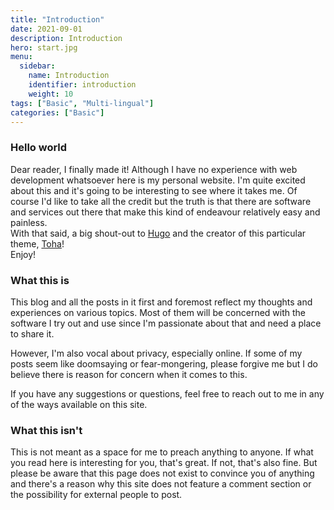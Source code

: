 ```yaml
---
title: "Introduction"
date: 2021-09-01
description: Introduction
hero: start.jpg
menu:
  sidebar:
    name: Introduction
    identifier: introduction
    weight: 10
tags: ["Basic", "Multi-lingual"]
categories: ["Basic"]
---
```


### Hello world

Dear reader,
I finally made it! Although I have no experience with web development whatsoever here is
my personal website. I'm quite excited about this and it's going to be interesting to see
where it takes me. Of course I'd like to take all the credit but the truth is that there 
are software and services out there that make this kind of endeavour relatively easy and
painless.   
With that said, a big shout-out to [Hugo](https://gohugo.io) and the creator
of this particular theme, [Toha](https://github.com/hugo-toha/toha)!  
Enjoy!

### What this is

This blog and all the posts in it first and foremost reflect my thoughts and experiences on various topics. Most of them will be concerned with the software I try out and use since I'm passionate about that and need a place to share it. 

However, I'm also vocal about privacy, especially online. If some of my posts seem like doomsaying or fear-mongering, please forgive me but I do believe there is reason for concern when it comes to this.

If you have any suggestions or questions, feel free to reach out to me in any of the ways available on this site.

### What this isn't

This is not meant as a space for me to preach anything to anyone. If what you read here is interesting for you, that's great. If not, that's also fine. But please be aware that this page does not exist to convince you of anything and there's a reason why this site does not feature a comment section or the possibility for external people to post. 
